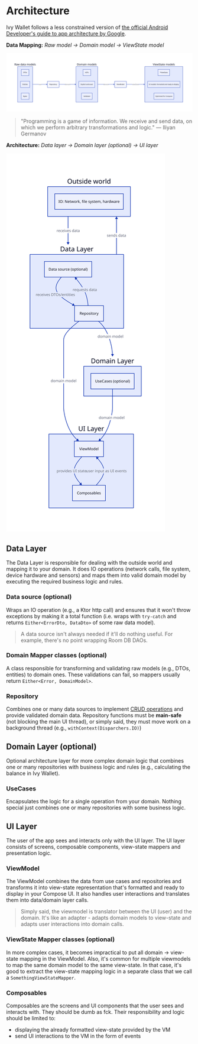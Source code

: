 # Architecture

Ivy Wallet follows a less constrained version of [the official Android Developer's guide to app architecture by Google](https://developer.android.com/topic/architecture).

**Data Mapping:** _Raw model → Domain model → ViewState model_

![data-mapping](../assets/data-mapping.svg)

> "Programming is a game of information. We receive and send data, on which we perform arbitrary transformations and logic." — Iliyan Germanov

**Architecture:** _Data layer → Domain layer (optional) → UI layer_

![architecture](../assets/architecture.svg)

## Data Layer

The Data Layer is responsible for dealing with the outside world and mapping it to your domain. It does IO operations (network calls, file system, device hardware and sensors) and maps them into valid domain model by executing the required business logic and rules.

### Data source (optional)

Wraps an IO operation (e.g., a Ktor http call) and ensures that it won't throw exceptions by making it a total function (i.e. wraps with `try-catch` and returns `Either<ErrorDto, DataDto>` of some raw data model).

> A data source isn't always needed if it'll do nothing useful. For example, there's no point wrapping Room DB DAOs.

### Domain Mapper classes (optional)

A class responsible for transforming and validating raw models (e.g., DTOs, entities) to domain ones. These validations can fail, so mappers usually return `Either<Error, DomainModel>`.

### Repository

Combines one or many data sources to implement [CRUD operations](https://en.wikipedia.org/wiki/Create,_read,_update_and_delete) and provide validated domain data. Repository functions must be **main-safe** (not blocking the main UI thread), or simply said, they must move work on a background thread (e.g., `withContext(Disparchers.IO)`)

## Domain Layer (optional)

Optional architecture layer for more complex domain logic that combines one or many repositories with business logic and rules (e.g., calculating the balance in Ivy Wallet).

### UseCases

Encapsulates the logic for a single operation from your domain. Nothing special just combines one or many repositories with some business logic.

## UI Layer

The user of the app sees and interacts only with the UI layer. The UI layer consists of screens, composable components, view-state mappers and presentation logic.

### ViewModel

The ViewModel combines the data from use cases and repositories and transforms it into view-state representation that's formatted and ready to display in your Compose UI. It also handles user interactions and translates them into data/domain layer calls.

> Simply said, the viewmodel is translator between the UI (user) and the domain. It's like an adapter - adapts domain models to view-state and adapts user interactions into domain calls.

### ViewState Mapper classes (optional)

In more complex cases, it becomes impractical to put all domain -> view-state mapping in the ViewModel. Also, it's common for multiple viewmodels to map the same domain model to the same view-state. In that case, it's good to extract the view-state mapping logic in a separate class that we call a `SomethingViewStateMapper`.

### Composables

Composables are the screens and UI components that the user sees and interacts with. They should be dumb as fck. Their responsibility and logic should be limited to:
- displaying the already formatted view-state provided by the VM
- send UI interactions to the VM in the form of events
